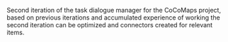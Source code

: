 Second iteration of the task dialogue manager for the CoCoMaps project,
based on previous iterations and accumulated experience of working the
second iteration can be optimized and connectors created for relevant 
items.
